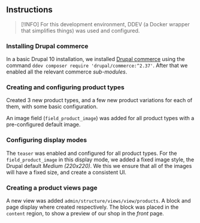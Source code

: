## Instructions

> [!INFO] For this development environment, DDEV (a Docker wrapper that simplifies things) was used and configured.

### Installing Drupal commerce

In a basic Drupal 10 installation, we installed [Drupal commerce](https://drupal.org/project/commerce) using the command `ddev composer require 'drupal/commerce:^2.37'`. After that we enabled all the relevant commerce *sub-modules*.

### Creating and configuring product types

Created 3 new product types, and a few new product variations for each of them, with some basic configuration.

An image field (`field_product_image`) was added for all product types with a pre-configured default image.

### Configuring display modes

The `teaser` was enabled and configured for all product types. For the `field_product_image` in this display mode, we added a fixed image style, the Drupal default *Medium (220x220)*. We this we ensure that all of the images will have a fixed size, and create a consistent UI.

### Creating a product views page

A new view was added `admin/structure/views/view/products`. A block and page display where created respectively. The block was placed in the `content` region, to show a preview of our shop in the *front* page.

